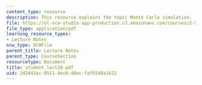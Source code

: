 ```yaml
---
content_type: resource
description: This resource explains the topic Monte Carlo simulation.
file: https://ol-ocw-studio-app-production.s3.amazonaws.com/courses/2-58j-radiative-transfer-spring-2006/2d2d43ac85114ec6d8ecfaf6548a1622_student_lect20.pdf
file_type: application/pdf
learning_resource_types:
- Lecture Notes
ocw_type: OCWFile
parent_title: Lecture Notes
parent_type: CourseSection
resourcetype: Document
title: student_lect20.pdf
uid: 2d2d43ac-8511-4ec6-d8ec-faf6548a1622
---
```

